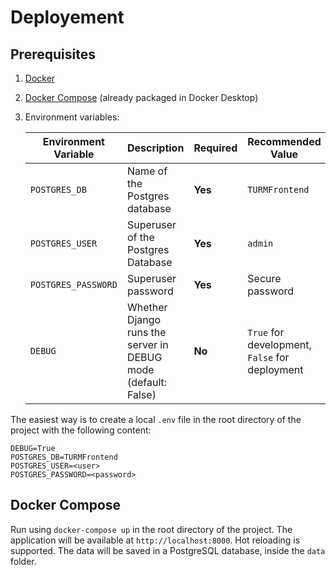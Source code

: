# Deployement
## Prerequisites
1. [Docker](https://www.docker.com/get-started)
2. [Docker Compose](https://docs.docker.com/compose/install/) (already packaged in Docker Desktop)
3. Environment variables:

    | **Environment Variable** | **Description**                                               | **Required** | **Recommended Value**                          |
    |--------------------------|---------------------------------------------------------------|--------------|------------------------------------------------|
    | ``POSTGRES_DB``          | Name of the Postgres database                                 | **Yes**      | `TURMFrontend`                                 |
    | `POSTGRES_USER`          | Superuser of the Postgres Database                            | **Yes**      | `admin`                                        |
    | `POSTGRES_PASSWORD`      | Superuser password                                            | **Yes**      | Secure password                                |
    | `DEBUG`                  | Whether Django runs the server in DEBUG mode (default: False) | **No**       | `True` for development, `False` for deployment |
    
    
    
The easiest way is to create a local `.env` file in the root directory of the project with the following content:
```.env
DEBUG=True
POSTGRES_DB=TURMFrontend
POSTGRES_USER=<user>
POSTGRES_PASSWORD=<password>
```

## Docker Compose
Run using `docker-compose up` in the root directory of the project. The application will be available at `http://localhost:8000`.
Hot reloading is supported. The data will be saved in a PostgreSQL database, inside the `data` folder.
